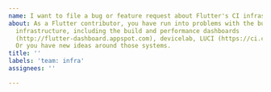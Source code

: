 ```yaml
---
name: I want to file a bug or feature request about Flutter's CI infrastructure
about: As a Flutter contributor, you have run into problems with the build/test/release
  infrastructure, including the build and performance dashboards
  (http://flutter-dashboard.appspot.com), devicelab, LUCI (https://ci.chromium.org/p/flutter) etc.
  Or you have new ideas around those systems.
title: ''
labels: 'team: infra'
assignees: ''

---
```


<!--  Thank you for contributing to Flutter!

      If you are filing a bug, please add the steps to reproduce, expected and actual results.

      If you are filing a feature request, please describe the use case and a proposal.

      If you are requesting a small infra task with P0 or P1 priority, please add it to the
      "Infra Ticket Queue" project with "New" column, explain why the task is needed and what
      actions need to perform (if you happen to know). No need to set an assignee; the infra oncall
      will triage and process the infra ticket queue.
-->
